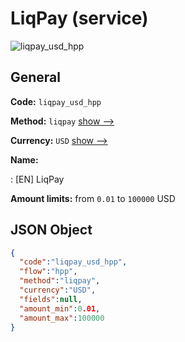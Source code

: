 
# LiqPay (service) 
![liqpay_usd_hpp](https://static.openfintech.io/payment_methods/liqpay_usd_hpp/logo.svg?w=400&c=v0.59.26#w200)  

## General 
 
**Code:** `liqpay_usd_hpp` 
 
**Method:** `liqpay` 
 [show -->](/payment-methods/liqpay/) 
 
**Currency:** `USD` [show -->](/currencies/USD/) 
 
**Name:** 
 
:	[EN] LiqPay 
 
**Amount limits:** from `0.01` to `100000` USD 

## JSON Object 

```json
{
  "code":"liqpay_usd_hpp",
  "flow":"hpp",
  "method":"liqpay",
  "currency":"USD",
  "fields":null,
  "amount_min":0.01,
  "amount_max":100000
}
```  
